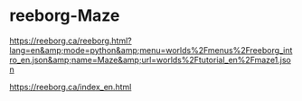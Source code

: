 # reeborg-Maze
https://reeborg.ca/reeborg.html?lang=en&amp;mode=python&amp;menu=worlds%2Fmenus%2Freeborg_intro_en.json&amp;name=Maze&amp;url=worlds%2Ftutorial_en%2Fmaze1.json


https://reeborg.ca/index_en.html
